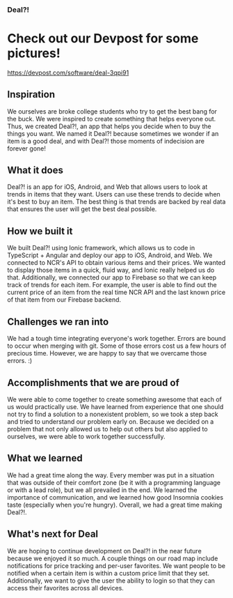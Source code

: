 ### Deal?! 
# Check out our Devpost for some pictures!
https://devpost.com/software/deal-3qpi91

## Inspiration
We ourselves are broke college students who try to get the best bang for the buck. We were inspired to create something that helps everyone out. Thus, we created Deal?!, an app that helps you decide when to buy the things you want. We named it Deal?! because sometimes we wonder if an item is a good deal, and with Deal?! those moments of indecision are forever gone!

## What it does
Deal?! is an app for iOS, Android, and Web that allows users to look at trends in items that they want. Users can use these trends to decide when it's best to buy an item. The best thing is that trends are backed by real data that ensures the user will get the best deal possible.

## How we built it
We built Deal?! using Ionic framework, which allows us to code in TypeScript + Angular and deploy our app to iOS, Android, and Web. We connected to NCR's API to obtain various items and their prices. We wanted to display those items in a quick, fluid way, and Ionic really helped us do that. Additionally, we connected our app to Firebase so that we can keep track of trends for each item. For example, the user is able to find out the current price of an item from the real time NCR API and the last known price of that item from our Firebase backend.

## Challenges we ran into
We had a tough time integrating everyone's work together. Errors are bound to occur when merging with git. Some of those errors cost us a few hours of precious time. However, we are happy to say that we overcame those errors. :)

## Accomplishments that we are proud of
We were able to come together to create something awesome that each of us would practically use. We have learned from experience that one should not try to find a solution to a nonexistent problem, so we took a step back and tried to understand our problem early on. Because we decided on a problem that not only allowed us to help out others but also applied to ourselves, we were able to work together successfully.

## What we learned
We had a great time along the way. Every member was put in a situation that was outside of their comfort zone (be it with a programming language or with a lead role), but we all prevailed in the end. We learned the importance of communication, and we learned how good Insomnia cookies taste (especially when you're hungry). Overall, we had a great time making Deal?!.

## What's next for Deal
We are hoping to continue development on Deal?! in the near future because we enjoyed it so much. A couple things on our road map include notifications for price tracking and per-user favorites. We want people to be notified when a certain item is within a custom price limit that they set. Additionally, we want to give the user the ability to login so that they can access their favorites across all devices.
